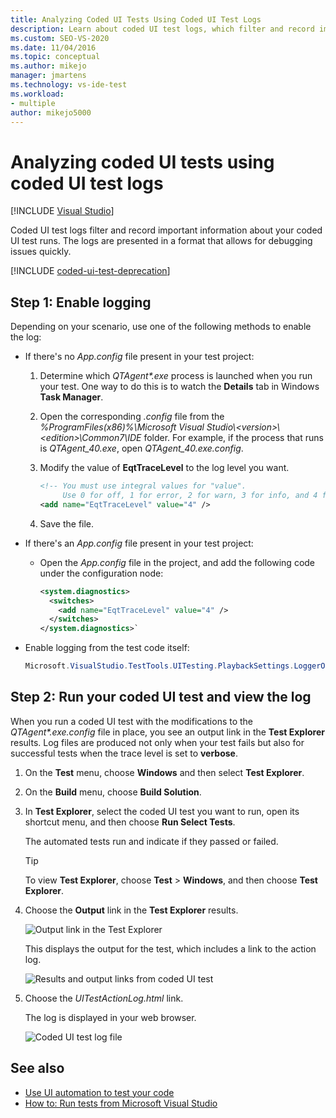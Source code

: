 ```yaml
---
title: Analyzing Coded UI Tests Using Coded UI Test Logs
description: Learn about coded UI test logs, which filter and record important information about your coded UI test runs. 
ms.custom: SEO-VS-2020
ms.date: 11/04/2016
ms.topic: conceptual
ms.author: mikejo
manager: jmartens
ms.technology: vs-ide-test
ms.workload:
- multiple
author: mikejo5000
---
```

# Analyzing coded UI tests using coded UI test logs

 [!INCLUDE [Visual Studio](~/includes/applies-to-version/vs-windows-only.md)]

Coded UI test logs filter and record important information about your coded UI test runs. The logs are presented in a format that allows for debugging issues quickly.

[!INCLUDE [coded-ui-test-deprecation](includes/coded-ui-test-deprecation.md)]

## Step 1: Enable logging

Depending on your scenario, use one of the following methods to enable the log:

- If there's no *App.config* file present in your test project:

   1. Determine which *QTAgent\*.exe* process is launched when you run your test. One way to do this is to watch the **Details** tab in Windows **Task Manager**.

   2. Open the corresponding *.config* file from the *%ProgramFiles(x86)%\Microsoft Visual Studio\\\<version>\\\<edition>\Common7\IDE* folder. For example, if the process that runs is *QTAgent_40.exe*, open *QTAgent_40.exe.config*.

   2. Modify the value of **EqtTraceLevel** to the log level you want.

      ```xml
      <!-- You must use integral values for "value".
           Use 0 for off, 1 for error, 2 for warn, 3 for info, and 4 for verbose. -->
      <add name="EqtTraceLevel" value="4" />
      ```

   3. Save the file.

- If there's an *App.config* file present in your test project:

  - Open the *App.config* file in the project, and add the following code under the configuration node:

    ```xml
    <system.diagnostics>
      <switches>
        <add name="EqtTraceLevel" value="4" />
      </switches>
    </system.diagnostics>`
    ```

- Enable logging from the test code itself:

   ```csharp
   Microsoft.VisualStudio.TestTools.UITesting.PlaybackSettings.LoggerOverrideState = HtmlLoggerState.AllActionSnapshot;
   ```

## Step 2: Run your coded UI test and view the log

When you run a coded UI test with the modifications to the *QTAgent\*.exe.config* file in place, you see an output link in the **Test Explorer** results. Log files are produced not only when your test fails but also for successful tests when the trace level is set to **verbose**.

1. On the **Test** menu, choose **Windows** and then select **Test Explorer**.

2. On the **Build** menu, choose **Build Solution**.

3. In **Test Explorer**, select the coded UI test you want to run, open its shortcut menu, and then choose **Run Select Tests**.

     The automated tests run and indicate if they passed or failed.

    > [!TIP]
    > To view **Test Explorer**, choose **Test** > **Windows**, and then choose **Test Explorer**.

4. Choose the **Output** link in the **Test Explorer** results.

     ![Output link in the Test Explorer](../test/media/cuit_htmlactionlog1.png)

     This displays the output for the test, which includes a link to the action log.

     ![Results and output links from coded UI test](../test/media/cuit_htmlactionlog2.png)

5. Choose the *UITestActionLog.html* link.

     The log is displayed in your web browser.

     ![Coded UI test log file](../test/media/cuit_htmlactionlog3.png)

## See also

- [Use UI automation to test your code](../test/use-ui-automation-to-test-your-code.md)
- [How to: Run tests from Microsoft Visual Studio](/previous-versions/ms182470(v=vs.140))